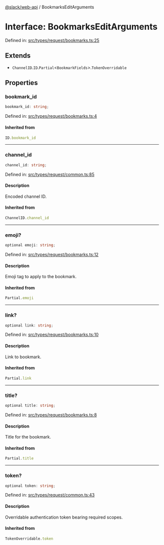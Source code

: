 [@slack/web-api](../index.md) / BookmarksEditArguments

# Interface: BookmarksEditArguments

Defined in: [src/types/request/bookmarks.ts:25](https://github.com/slackapi/node-slack-sdk/blob/main/packages/web-api/src/types/request/bookmarks.ts#L25)

## Extends

- `ChannelID`.`ID`.`Partial`\<`BookmarkFields`\>.`TokenOverridable`

## Properties

### bookmark\_id

```ts
bookmark_id: string;
```

Defined in: [src/types/request/bookmarks.ts:4](https://github.com/slackapi/node-slack-sdk/blob/main/packages/web-api/src/types/request/bookmarks.ts#L4)

#### Inherited from

```ts
ID.bookmark_id
```

***

### channel\_id

```ts
channel_id: string;
```

Defined in: [src/types/request/common.ts:85](https://github.com/slackapi/node-slack-sdk/blob/main/packages/web-api/src/types/request/common.ts#L85)

#### Description

Encoded channel ID.

#### Inherited from

```ts
ChannelID.channel_id
```

***

### emoji?

```ts
optional emoji: string;
```

Defined in: [src/types/request/bookmarks.ts:12](https://github.com/slackapi/node-slack-sdk/blob/main/packages/web-api/src/types/request/bookmarks.ts#L12)

#### Description

Emoji tag to apply to the bookmark.

#### Inherited from

```ts
Partial.emoji
```

***

### link?

```ts
optional link: string;
```

Defined in: [src/types/request/bookmarks.ts:10](https://github.com/slackapi/node-slack-sdk/blob/main/packages/web-api/src/types/request/bookmarks.ts#L10)

#### Description

Link to bookmark.

#### Inherited from

```ts
Partial.link
```

***

### title?

```ts
optional title: string;
```

Defined in: [src/types/request/bookmarks.ts:8](https://github.com/slackapi/node-slack-sdk/blob/main/packages/web-api/src/types/request/bookmarks.ts#L8)

#### Description

Title for the bookmark.

#### Inherited from

```ts
Partial.title
```

***

### token?

```ts
optional token: string;
```

Defined in: [src/types/request/common.ts:43](https://github.com/slackapi/node-slack-sdk/blob/main/packages/web-api/src/types/request/common.ts#L43)

#### Description

Overridable authentication token bearing required scopes.

#### Inherited from

```ts
TokenOverridable.token
```
